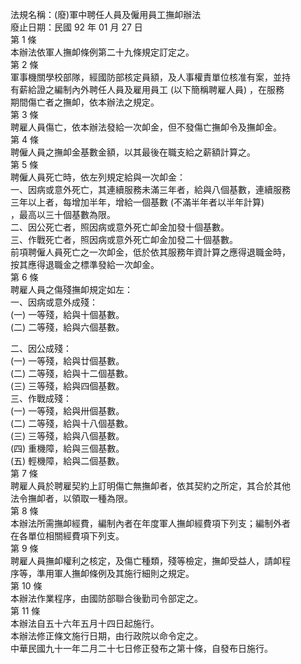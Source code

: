 法規名稱：(廢)軍中聘任人員及僱用員工撫卹辦法  
廢止日期：民國 92 年 01 月 27 日  
第 1 條  
本辦法依軍人撫卹條例第二十九條規定訂定之。  
第 2 條  
軍事機關學校部隊，經國防部核定員額，及人事權責單位核准有案，並持  
有薪給證之編制內外聘任人員及雇用員工 (以下簡稱聘雇人員) ，在服務  
期間傷亡者之撫卹，依本辦法之規定。  
第 3 條  
聘雇人員傷亡，依本辦法發給一次卹金，但不發傷亡撫卹令及撫卹金。  
第 4 條  
聘僱人員之撫卹金基數金額，以其最後在職支給之薪額計算之。  
第 5 條  
聘僱人員死亡時，依左列規定給與一次卹金：  
一、因病或意外死亡，其連續服務未滿三年者，給與八個基數，連續服務  
三年以上者，每增加半年，增給一個基數 (不滿半年者以半年計算)  
，最高以三十個基數為限。  
二、因公死亡者，照因病或意外死亡卹金加發十個基數。  
三、作戰死亡者，照因病或意外死亡卹金加發二十個基數。  
前項聘僱人員死亡之一次卹金，低於依其服務年資計算之應得退職金時，  
按其應得退職金之標準發給一次卹金。  
第 6 條  
聘雇人員之傷殘撫卹規定如左：  
一、因病或意外成殘：  
(一) 一等殘，給與十個基數。  
(二) 二等殘，給與六個基數。  


二、因公成殘：  
(一) 一等殘，給與廿個基數。  
(二) 二等殘，給與十二個基數。  
(三) 三等殘，給與四個基數。  
三、作戰成殘：  
(一) 一等殘，給與卅個基數。  
(二) 二等殘，給與十八個基數。  
(三) 三等殘，給與八個基數。  
(四) 重機障，給與三個基數。  
(五) 輕機障，給與二個基數。  
第 7 條  
聘雇人員於聘雇契約上訂明傷亡無撫卹者，依其契約之所定，其合於其他  
法令撫卹者，以領取一種為限。  
第 8 條  
本辦法所需撫卹經費，編制內者在年度軍人撫卹經費項下列支；編制外者  
在各單位相關經費項下列支。  
第 9 條  
聘雇人員撫卹權利之核定，及傷亡種類，殘等檢定，撫卹受益人，請卹程  
序等，準用軍人撫卹條例及其施行細則之規定。  
第 10 條  
本辦法作業程序，由國防部聯合後勤司令部定之。  
第 11 條  
本辦法自五十六年五月十四日起施行。  
本辦法修正條文施行日期，由行政院以命令定之。  
中華民國九十一年二月二十七日修正發布之第十條，自發布日施行。  


